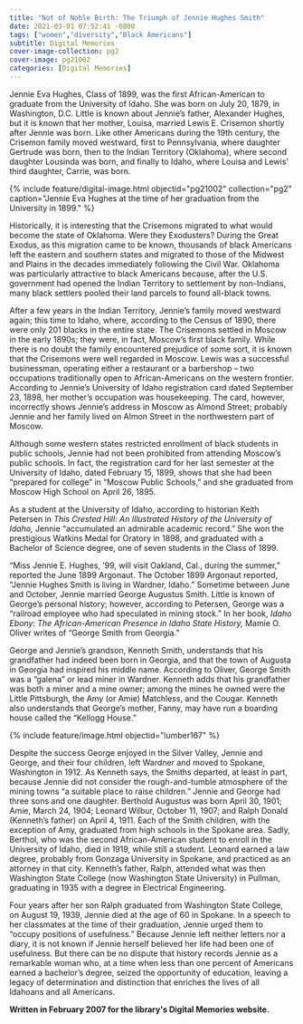 ```yaml
---
title: "Not of Noble Birth: The Triumph of Jennie Hughes Smith"
date: 2021-03-01 07:52:41 -0800
tags: ["women","diversity","Black Americans"]
subtitle: Digital Memories
cover-image-collection: pg2
cover-image: pg21002
categories: [Digital Memories]
---
```


Jennie Eva Hughes, Class of 1899, was the first African-American to graduate from the University of Idaho. She was born on July 20, 1879, in Washington, D.C. Little is known about Jennie’s father, Alexander Hughes, but it is known that her mother, Louisa, married Lewis E. Crisemon shortly after Jennie was born. Like other Americans during the 19th century, the Crisemon family moved westward, first to Pennsylvania, where daughter Gertrude was born, then to the Indian Territory (Oklahoma), where second daughter Lousinda was born, and finally to Idaho, where Louisa and Lewis’ third daughter, Carrie, was born.

{% include feature/digital-image.html objectid="pg21002" collection="pg2" caption="Jennie Eva Hughes at the time of her graduation from the University in 1899." %}

Historically, it is interesting that the Crisemons migrated to what would become the state of Oklahoma. Were they Exodusters? During the Great Exodus, as this migration came to be known, thousands of black Americans left the eastern and southern states and migrated to those of the Midwest and Plains in the decades immediately following the Civil War. Oklahoma was particularly attractive to black Americans because, after the U.S. government had opened the Indian Territory to settlement by non-Indians, many black settlers pooled their land parcels to found all-black towns.

After a few years in the Indian Territory, Jennie’s family moved westward again; this time to Idaho, where, according to the Census of 1890, there were only 201 blacks in the entire state. The Crisemons settled in Moscow in the early 1890s; they were, in fact, Moscow’s first black family. While there is no doubt the family encountered prejudice of some sort, it is known that the Crisemons were well regarded in Moscow. Lewis was a successful businessman, operating either a restaurant or a barbershop – two occupations traditionally open to African-Americans on the western frontier. According to Jennie’s University of Idaho registration card dated September 23, 1898, her mother’s occupation was housekeeping. The card, however, incorrectly shows Jennie’s address in Moscow as Almond Street; probably Jennie and her family lived on Almon Street in the northwestern part of Moscow.

Although some western states restricted enrollment of black students in public schools, Jennie had not been prohibited from attending Moscow’s public schools. In fact, the registration card for her last semester at the University of Idaho, dated February 15, 1899, shows that she had been “prepared for college” in “Moscow Public Schools,” and she graduated from Moscow High School on April 26, 1895.

As a student at the University of Idaho, according to historian Keith Petersen in *This Crested Hill: An Illustrated History of the University of Idaho,* Jennie “accumulated an admirable academic record.” She won the prestigious Watkins Medal for Oratory in 1898, and graduated with a Bachelor of Science degree, one of seven students in the Class of 1899.

“Miss Jennie E. Hughes, ’99, will visit Oakland, Cal., during the summer,” reported the June 1899 Argonaut. The October 1899 Argonaut reported, “Jennie Hughes Smith is living in Wardner, Idaho.” Sometime between June and October, Jennie married George Augustus Smith. Little is known of George’s personal history; however, according to Petersen, George was a “railroad employee who had speculated in mining stock.” In her book, *Idaho Ebony: The African-American Presence in Idaho State History,* Mamie O. Oliver writes of “George Smith from Georgia.”

George and Jennie’s grandson, Kenneth Smith, understands that his grandfather had indeed been born in Georgia, and that the town of Augusta in Georgia had inspired his middle name. According to Oliver, George Smith was a “galena” or lead miner in Wardner. Kenneth adds that his grandfather was both a miner and a mine owner; among the mines he owned were the Little Pittsburgh, the Amy (or Amie) Matchless, and the Cougar. Kenneth also understands that George’s mother, Fanny, may have run a boarding house called the “Kellogg House.”

{% include feature/image.html objectid="lumber167" %}

Despite the success George enjoyed in the Silver Valley, Jennie and George, and their four children, left Wardner and moved to Spokane, Washington in 1912. As Kenneth says, the Smiths departed, at least in part, because Jennie did not consider the rough-and-tumble atmosphere of the mining towns “a suitable place to raise children.” Jennie and George had three sons and one daughter. Berthold Augustus was born April 30, 1901; Amie, March 24, 1904; Leonard Wilbur, October 11, 1907; and Ralph Donald (Kenneth’s father) on April 4, 1911. Each of the Smith children, with the exception of Amy, graduated from high schools in the Spokane area. Sadly, Berthol, who was the second African-American student to enroll in the University of Idaho, died in 1919, while still a student. Leonard earned a law degree, probably from Gonzaga University in Spokane, and practiced as an attorney in that city. Kenneth’s father, Ralph, attended what was then Washington State College (now Washington State University) in Pullman, graduating in 1935 with a degree in Electrical Engineering.

Four years after her son Ralph graduated from Washington State College, on August 19, 1939, Jennie died at the age of 60 in Spokane. In a speech to her classmates at the time of their graduation, Jennie urged them to “occupy positions of usefulness.” Because Jennie left neither letters nor a diary, it is not known if Jennie herself believed her life had been one of usefulness. But there can be no dispute that history records Jennie as a remarkable woman who, at a time when less than one percent of Americans earned a bachelor’s degree, seized the opportunity of education, leaving a legacy of determination and distinction that enriches the lives of all Idahoans and all Americans.

**Written in February 2007 for the library's Digital Memories website.**